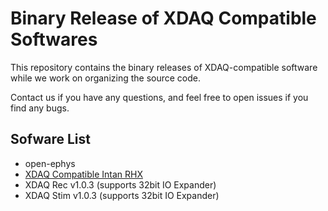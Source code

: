 # Binary Release of XDAQ Compatible Softwares

This repository contains the binary releases of XDAQ-compatible software while we work on organizing the source code.

Contact us if you have any questions, and feel free to open issues if you find any bugs.

## Sofware List
* open-ephys 
* [XDAQ Compatible Intan RHX](https://github.com/kontex-neuro/Intan-RHX/releases/tag/xdaq-v1.0.0)
* XDAQ Rec v1.0.3 (supports 32bit IO Expander)
* XDAQ Stim v1.0.3 (supports 32bit IO Expander)
